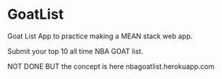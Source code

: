 # GoatList
Goat List App to practice making a MEAN stack web app.

Submit your top 10 all time NBA GOAT list.

NOT DONE BUT the concept is here
nbagoatlist.herokuapp.com
